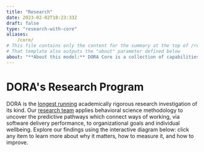 ```yaml
---
title: "Research"
date: 2023-02-02T18:23:33Z
draft: false
type: "research-with-core"
aliases: 
    /core/
# This file contains only the content for the summary at the top of /research/ -- the interactive BFD is provided via the research/section.html template
# That template also outputs the "about" parameter defined below
about: "**About this model:** DORA Core is a collection of capabilities, metrics, and outcomes that represent the most firmly-established findings from across the history and breadth of DORA’s research program. Core is derived from DORA's ongoing research, including the analyses presented in our annual [Accelerate State of DevOps Reports](/publications). Core is intended to be used as a guide in practitioner contexts: it deliberately trails the research, evolving more conservatively. The concepts and relationships shown in the Core Model have been repeatedly demonstrated by our research, and have been successfully used by software engineering teams to prioritize continuous improvement. ([FAQ](/faq))"
---
```


# DORA's Research Program
DORA is the [longest running](/research/archives/) academically rigorous research investigation of its kind. Our [research team](/research/team/) applies behavioral science methodology to uncover the predictive pathways which connect ways of working, via software delivery performance, to organizational goals and individual wellbeing. Explore our findings using the interactive diagram below: click any item to learn more about why it matters, how to measure it, and how to improve.